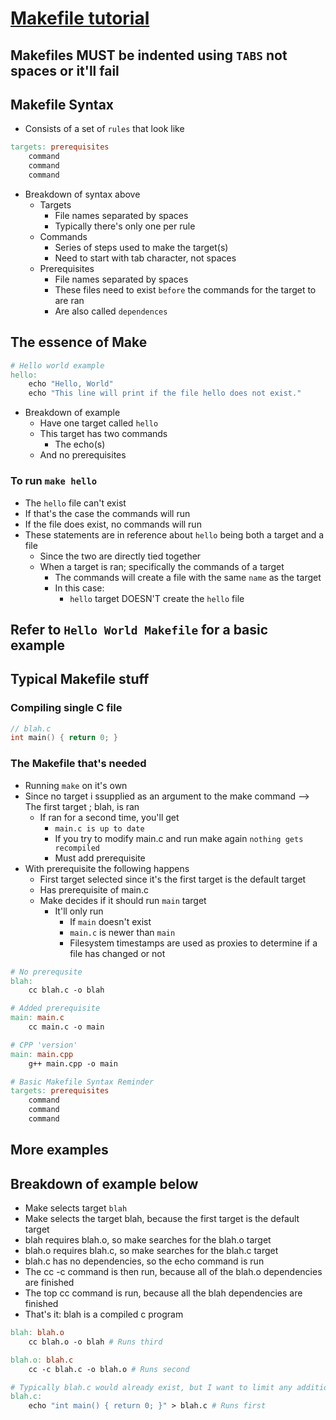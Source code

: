 # [Makefile tutorial](https://makefiletutorial.com/)

## Makefiles **MUST** be indented using `TABS` not spaces or it'll fail 

## Makefile Syntax
- Consists of a set of `rules` that look like 

```Makefile
targets: prerequisites
	command
	command
	command
```

- Breakdown of syntax above
  - Targets
    - File names separated by spaces
    - Typically there's only one per rule
  - Commands
    - Series of steps used to make the target(s)
    - Need to start with tab character, not spaces
  - Prerequisites
    - File names separated by spaces 
    - These files need to exist `before` the commands for the target to are ran
    - Are also called `dependences`

## The essence of Make

```Makefile
# Hello world example
hello:
	echo "Hello, World"
	echo "This line will print if the file hello does not exist."
```

- Breakdown of example
  - Have one target called `hello`
  - This target has two commands 
    - The echo(s)
  - And no prerequisites

### To run `make hello`
- The `hello` file can't exist
- If that's the case the commands will run
- If the file does exist, no commands will run
- These statements are in reference about `hello` being both a target and a file
  - Since the two are directly tied together
  - When a target is ran; specifically the commands of a target
    - The commands will create a file with the same `name` as the target
    - In this case:
      - `hello` target DOESN'T create the `hello` file

## Refer to `Hello World Makefile` for a basic example

## Typical Makefile stuff

### Compiling single C file

```c
// blah.c
int main() { return 0; }
```
### The Makefile that's needed
- Running `make` on it's own
- Since no target i ssupplied as an argument to the make command --> The first target ; blah, is ran
  - If ran for a second time, you'll get
    - `main.c is up to date`
    - If you try to modify main.c and run make again `nothing gets recompiled`
    - Must add prerequisite
- With prerequisite the following happens
  - First target selected since it's the first target is the default target
  - Has prerequisite of main.c
  - Make decides if it should run `main` target
    - It'll only run 
      - If `main` doesn't exist 
      - `main.c` is newer than `main`
      - Filesystem timestamps are used as proxies to determine if a file has changed or not
```Makefile
# No prerequsite
blah:
	cc blah.c -o blah

# Added prerequisite 
main: main.c
    cc main.c -o main

# CPP 'version'
main: main.cpp
    g++ main.cpp -o main

# Basic Makefile Syntax Reminder
targets: prerequisites
	command
	command
	command
```
## More examples

## Breakdown of example below
- Make selects target `blah`
- Make selects the target blah, because the first target is the default target
- blah requires blah.o, so make searches for the blah.o target
- blah.o requires blah.c, so make searches for the blah.c target
- blah.c has no dependencies, so the echo command is run
- The cc -c command is then run, because all of the blah.o dependencies are finished
- The top cc command is run, because all the blah dependencies are finished
- That's it: blah is a compiled c program
```makefile
blah: blah.o
	cc blah.o -o blah # Runs third

blah.o: blah.c
	cc -c blah.c -o blah.o # Runs second

# Typically blah.c would already exist, but I want to limit any additional required files
blah.c:
	echo "int main() { return 0; }" > blah.c # Runs first
```